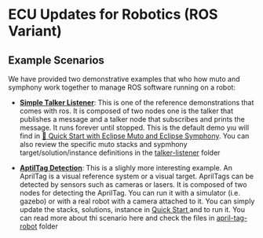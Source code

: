 # ECU Updates for Robotics (ROS Variant)

## Example Scenarios

We have provided two demonstrative examples that who how muto and symphony work together to manage ROS software running on a robot:

- [**Simple Talker Listener**]((talker-listener/README.md)): This is one of the reference demonstrations that comes with ros. It is composed of two nodes one is the talker that publishes a message and a talker node that subscribes and prints the message. It runs forever until stopped.  This is the default demo yıu will find in [🚀 Quick Start with Eclipse Muto and Eclipse Symphony](./muto-quickstart.md). You can also review the specific muto stacks and sypmhony target/solution/instance definitions in the [talker-listener](talker-listener) folder

- [**AptilTag Detection**](april-tag-robot/README.md): This is a slighly more interesting example. An AprilTag is a visual reference system or a visual target. AprilTags can be detected by sensors such as cameras or lasers.  It is composed of two nodes for detecting the AprilTag. You can run it with a simulator (i.e. gazebo) or with a real robot with a camera attached to it.  You can simply update the stacks, solutions, instance in [Quick Start ](../muto-quickstart.md) and to run it. You can read more about thi scenario here and check the files in  [april-tag-robot](april-tag-robot) folder

